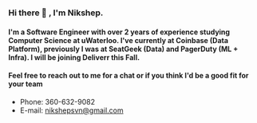 
### Hi there 👋 , I'm Nikshep.

#### I'm a Software Engineer with over 2 years of experience studying Computer Science at uWaterloo. I've currently at Coinbase (Data Platform), previously I was at SeatGeek (Data) and PagerDuty (ML + Infra). I will be joining Deliverr this Fall.

#### Feel free to reach out to me for a chat or if you think I'd be a good fit for your team
- Phone: 360-632-9082
- E-mail: nikshepsvn@gmail.com
